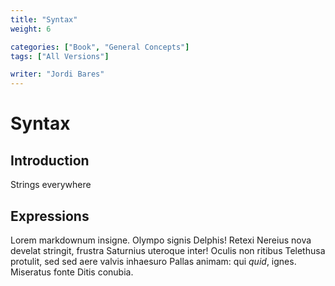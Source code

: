 ```yaml
---
title: "Syntax"
weight: 6

categories: ["Book", "General Concepts"]
tags: ["All Versions"]

writer: "Jordi Bares"
---
```

# Syntax

## Introduction

Strings everywhere


## Expressions

Lorem markdownum insigne. Olympo signis Delphis! Retexi Nereius nova develat
stringit, frustra Saturnius uteroque inter! Oculis non ritibus Telethusa
protulit, sed sed aere valvis inhaesuro Pallas animam: qui *quid*, ignes.
Miseratus fonte Ditis conubia.
